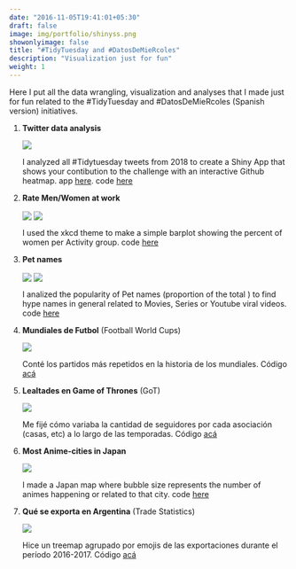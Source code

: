 ```yaml
---
date: "2016-11-05T19:41:01+05:30"
draft: false
image: img/portfolio/shinyss.png
showonlyimage: false
title: "#TidyTuesday and #DatosDeMieRcoles"
description: "Visualization just for fun"
weight: 1
---
```


Here I put all the data wrangling, visualization and analyses that I made just for fun related to the #TidyTuesday and #DatosDeMieRcoles (Spanish version) initiatives.

1. **Twitter data analysis** 

   <img src="/img/portfolio/tidytuesdayapp.png" align="center"/> 
   
   I analyzed all #Tidytuesday tweets from 2018 to create a Shiny App that shows your contibution to the challenge with an interactive Github heatmap. app [here](https://violetr.shinyapps.io/tidytuesdaytweets/). code [here](https://github.com/violetr/tidytuesday/tree/master/code/2019_01_01_shiny)

2. **Rate Men/Women at work**

   <img src="/img/portfolio/tidy-women.png" align="center"/>
   
   <img src="/img/portfolio/xkcd-women.png" align="center"/>
   
   I used the xkcd theme to make a simple barplot showing the percent of women per Activity group. code [here](https://github.com/violetr/tidytuesday/blob/master/code/2019-03-05_gender-gap.R)
  
3. **Pet names**

   <img src="/img/portfolio/dogs2.png" align="center"/>
   <img src="/img/portfolio/Max.jpg" align="center"/>
   
   I analized the popularity of Pet names (proportion of the total ) to find hype names in general related to Movies, Series or Youtube viral videos. code [here](https://github.com/violetr/tidytuesday/blob/master/code/pets.R)
  
4. **Mundiales de Futbol** (Football World Cups)

   <img src="/img/portfolio/mundiales.png" align="center"/>

   Conté los partidos más repetidos en la historia de los mundiales. Código [acá](https://github.com/violetr/tidytuesday/blob/master/code/mundiales.R)
  
  
5. **Lealtades en Game of Thrones** (GoT)
   
   <img src="/img/portfolio/datosdem2.gif" align="center"/>
   
   Me fijé cómo variaba la cantidad de seguidores por cada asociación (casas, etc) a lo largo de las temporadas. Código [acá](https://github.com/violetr/tidytuesday/blob/master/code/got.R)
  
6. **Most Anime-cities in Japan**

   <img src="/img/portfolio/japan.jpg" align="center"/>
   
   I made a Japan map where bubble size represents the number of animes happening or related to that city. code [here](https://github.com/violetr/tidytuesday/blob/master/code/anime.R)
  
6. **Qué se exporta en Argentina** (Trade Statistics)

   <img src="/img/portfolio/treemap3.png" align="center"/>
   
   Hice un treemap agrupado por emojis de las exportaciones durante el período 2016-2017. Código [acá](https://github.com/violetr/tidytuesday/blob/master/code/opentradestats.R)

